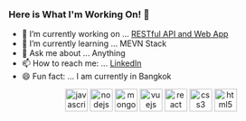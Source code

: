 ### Here is What I'm Working On! 👋

- 🔭 I’m currently working on ... [RESTful API and Web App](https://github.com/georgearion/happytours)
- 🌱 I’m currently learning ... MEVN Stack
- 💬 Ask me about ... Anything
- 📫 How to reach me: ... [LinkedIn](https://www.linkedin.com/in/ariongeorge/)
- 😄 Fun fact: ... I am currently in Bangkok

<p align="center"><img src=https://devicons.github.io/devicon/devicon.git/icons/javascript/javascript-original.svg alt=javascript width="40" height="40"/> <img src=https://devicons.github.io/devicon/devicon.git/icons/nodejs/nodejs-original-wordmark.svg alt=nodejs width="40" height="40"/> <img src=https://devicons.github.io/devicon/devicon.git/icons/mongodb/mongodb-original-wordmark.svg alt=mongodb width="40" height="40"/> <img src=https://devicons.github.io/devicon/devicon.git/icons/vuejs/vuejs-original-wordmark.svg alt=vuejs width="40" height="40"/> <img src=https://devicons.github.io/devicon/devicon.git/icons/react/react-original-wordmark.svg alt=react width="40" height="40"/> <img src=https://devicons.github.io/devicon/devicon.git/icons/css3/css3-original-wordmark.svg alt=css3 width="40" height="40"/> <img src=https://devicons.github.io/devicon/devicon.git/icons/html5/html5-original-wordmark.svg alt=html5 width="40" height="40"/></p>
